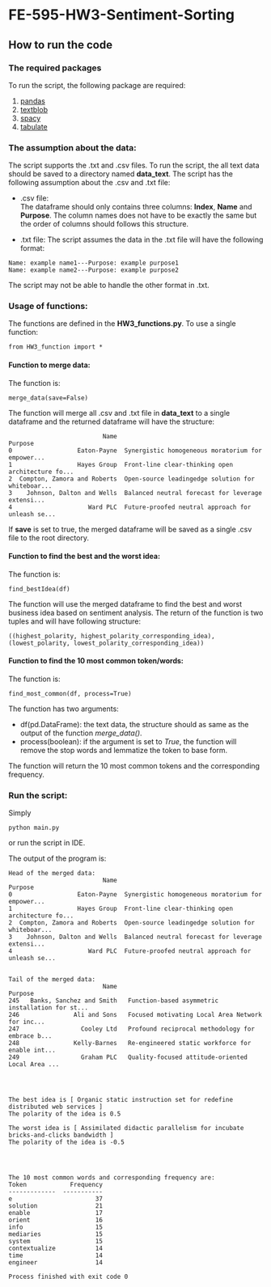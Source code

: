 # FE-595-HW3-Sentiment-Sorting
## How to run the code
### The required packages
To run the script, the following package are required:
1. [pandas](https://pandas.pydata.org)
2. [textblob](https://textblob.readthedocs.io/en/dev/)
3. [spacy](https://spacy.io)
4. [tabulate](https://pypi.org/project/tabulate/)
  
### The assumption about the data:
The script supports the .txt and .csv files. To run the script, the all text
data should be saved to a directory named **data_text**. The script has the
following assumption about the .csv and .txt file:
* .csv file:  
The dataframe should only contains three columns: **Index**, **Name** and
**Purpose**. The column names does not have to be exactly the same but the
order of columns should follows this structure.  

* .txt file:
The script assumes the data in the .txt file will have the following format:
```
Name: example name1---Purpose: example purpose1
Name: example name2---Purpose: example purpose2
```
The script may not be able to handle the other format in .txt.

### Usage of functions:
The functions are defined in the **HW3_functions.py**. To use a single function:
```
from HW3_function import *
```

#### Function to merge data:
The function is:
```
merge_data(save=False)
```
The function will merge all .csv and .txt file in **data_text** to a single
dataframe and the returned dataframe will have the structure:
```
                          Name                                            Purpose
0                  Eaton-Payne  Synergistic homogeneous moratorium for empower...
1                  Hayes Group  Front-line clear-thinking open architecture fo...
2  Compton, Zamora and Roberts  Open-source leadingedge solution for whiteboar...
3    Johnson, Dalton and Wells  Balanced neutral forecast for leverage extensi...
4                     Ward PLC  Future-proofed neutral approach for unleash se...
``` 
If **save** is set to true, the merged dataframe will be saved as
a single .csv file to the root directory.

#### Function to find the best and the worst idea:
The function is:
```
find_bestIdea(df)
```
The function will use the merged dataframe to find the best and worst
business idea based on sentiment analysis. The return of the function is
two tuples and will have following structure:
```
((highest_polarity, highest_polarity_corresponding_idea), 
(lowest_polarity, lowest_polarity_corresponding_idea))
```

#### Function to find the 10 most common token/words:
The function is:
```
find_most_common(df, process=True)
```
The function has two arguments:
+ df(pd.DataFrame): the text data, the structure should as same as the output
of the function *merge_data()*.
+ process(boolean): if the argument is set to *True*, the function will
remove the stop words and lemmatize the token to base form.

The function will return the 10 most common tokens and the corresponding
frequency.

### Run the script:
Simply
```
python main.py
```
or run the script in IDE.

The output of the program is:
```
Head of the merged data:
                          Name                                            Purpose
0                  Eaton-Payne  Synergistic homogeneous moratorium for empower...
1                  Hayes Group  Front-line clear-thinking open architecture fo...
2  Compton, Zamora and Roberts  Open-source leadingedge solution for whiteboar...
3    Johnson, Dalton and Wells  Balanced neutral forecast for leverage extensi...
4                     Ward PLC  Future-proofed neutral approach for unleash se...


Tail of the merged data:
                          Name                                            Purpose
245   Banks, Sanchez and Smith   Function-based asymmetric installation for st...
246               Ali and Sons   Focused motivating Local Area Network for inc...
247                 Cooley Ltd   Profound reciprocal methodology for embrace b...
248               Kelly-Barnes   Re-engineered static workforce for enable int...
249                 Graham PLC   Quality-focused attitude-oriented Local Area ...




The best idea is [ Organic static instruction set for redefine distributed web services ]
The polarity of the idea is 0.5

The worst idea is [ Assimilated didactic parallelism for incubate bricks-and-clicks bandwidth ]
The polarity of the idea is -0.5




The 10 most common words and corresponding frequency are:
Token            Frequency
-------------  -----------
e                       37
solution                21
enable                  17
orient                  16
info                    15
mediaries               15
system                  15
contextualize           14
time                    14
engineer                14

Process finished with exit code 0
```